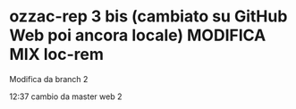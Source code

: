 # ozzac-rep 3 bis (cambiato su GitHub Web poi ancora locale) MODIFICA MIX loc-rem

Modifica da branch 2

12:37 cambio da master web 2
